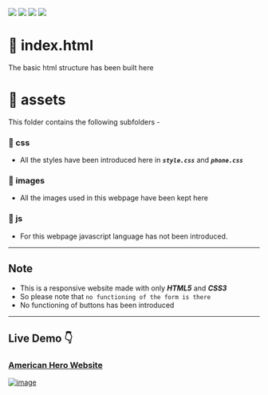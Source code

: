 ![](https://img.shields.io/badge/github-hosting-181717?colorA=181717&colorB=177871&style=for-the-badge&logo=github)
![](https://img.shields.io/badge/html5-used-bee5ed?colorA=edaa53&colorB=b52d2d&style=for-the-badge&logo=html5)
![](https://img.shields.io/badge/css3-used_in_designing-bee5ed?colorA=70a8c4&colorB=007396&style=for-the-badge&logo=css3)
![](https://img.shields.io/badge/visual_studio_code-1.48.1-181717?colorA=ae36d6&style=for-the-badge&logo=visual-studio-code)
# :small_orange_diamond: index.html
The basic html structure has been built here
# :small_orange_diamond: assets
This folder contains the following subfolders -
### :small_blue_diamond: css
   * All the styles have been introduced here in ***```style.css```*** and ***```phone.css```***
### :small_blue_diamond: images
   * All the images used in this webpage have been kept here
### :small_blue_diamond: js
   * For this webpage javascript language has not been introduced.
---
## Note
   * This is a responsive website made with only ***HTML5*** and ***CSS3***
   * So please note that ```no functioning of the form is there```
   * No functioning of buttons has been introduced

-----
## Live Demo :point_down:
### [American Hero Website](https://aritraroy24.github.io/Restaurant_American_Hero/)
[![image](https://www.linkpicture.com/q/ezgif.com-gif-maker_31.gif)](https://www.linkpicture.com/view.php?img=LPic5fd475c63c9f850474064)
